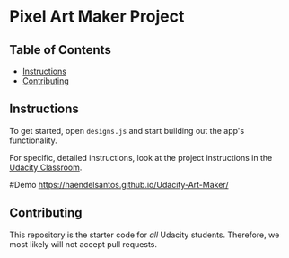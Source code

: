 # Pixel Art Maker Project

## Table of Contents

* [Instructions](#instructions)
* [Contributing](#contributing)

## Instructions

To get started, open `designs.js` and start building out the app's functionality.

For specific, detailed instructions, look at the project instructions in the [Udacity Classroom](https://classroom.udacity.com/me).

#Demo
https://haendelsantos.github.io/Udacity-Art-Maker/

## Contributing

This repository is the starter code for _all_ Udacity students. Therefore, we most likely will not accept pull requests.

